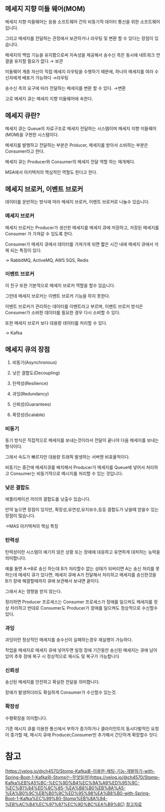 ## 메세지 지향 미들 웨어(MOM)

메세지 지향 미들웨어는 응용 소프트웨어 간의 비동기적 데이터 통신을 위한 소프트웨어입니다.

그리고 메세지를 전달하는 관정에서 보관하거나 라우팅 및 변환 할 수 있다는 장점이 있습니다.

메세지의 백업 기능을 유지함으로써 지속성을 제공해서 송수신 측은 동시에 네트워크 연결을 유지할 필요가 없다.→ 보관

미들웨어 계층 자신이 직접 메세지 라우팅을 수행하기 때문에, 하나의 메세지를 여러 수신자에게 배포가 가능하다 →라우팅

송수신 측의 요구에 따라 전달하는 메세지를 변환 할 수 있다. →변환

고로 메세지 큐는 메세지 지향 미들웨어에 속한다.

## 메세지 큐란?

메세지 큐는 Queue의 자료구조로 메세지 전달하는 시스템이며 메세지 지향 미들웨어(MOM)을 구현한 시스템이다.

메세지를 발행하고 전달하는 부분은 Priducer, 메세지를 받아서 소비하는 부분은 Consumer라고 한다.

메세지 큐는 Producer와 Consumer의 메세지 전달 역할 하는 매개체다.

MSA에서 아키텍처의 핵심적인 역할도 한다고 한다.

## 메세지 브로커, 이벤트 브로커

데이터를 운반하는 방식에 따라 메세지 브로커, 이벤트 브로커로 나눌수 있습니다.

### 메세지 브로커

메세지 브로커는 Producer가 생산한 메세지를 메세지 큐에 저장하고, 저장된 메세지를 Consumer 가 가져갈 수 있도록 한다.

Consumer가 메세지 큐에서 데이터를 가져가게 되면 짧은 시간 내에 메세지 큐에서 삭제 되는 특징이 있다.

→ RabbitMQ, ActiveMQ, AWS SQS, Redis

### 이벤트 브로커

이 친구 또한 기본적으로 메세지 브로커 역할을 할수 있습니다.

그런데 메세지 브로커는 이벤트 브로커 기능을 하지 못한다.

이벤트 브로커가 관리하는 데이터를 이벤트라고 부르며, 이벤트 브로커 방식은 Consumer가 소비한 데이터를 필요한 경우 다시 소비할 수 있다.

또한 메세지 브로커 보다 대용량 데이터를 처리할 수 있다.

→ Kafka

## 메세지 큐의 장점

1. 비동기(Asynchronous)

2. 낮은 결합도(Decoupling)

3. 탄력성(Resilience)

4. 과잉(Redundancy)

5. 신뢰성(Guarantees)

6. 확장성(Scalable)

### 비동기

동기 방식은 직접적으로 메세지를 보내는것이라서 전달이 끝나야 다음 메세지를 보내는 형식이다. 

그래서 속도가 빠르지만 대용량 트래픽 발생하는 서버엔 비효율적이다.

비동기는 중간에 메세지큐를 배치해서 Producer가 메세지를 Queue에 넣어서 처리하고 Consumer는 비동기적으로 메시지를 처리할 수 있는 것입니다.

### 낮은 결합도

애플리케이션 끼리의 결합도를 낮출수 있습니다.

만약 높으면 장점이 있지만, 확장성,유연성,유지보수,등등 결합도가 낮을때 얻을수 있는 장점이 많습니다.

→MAS 아키텍쳐의 핵심 특징

### 탄력성

탄력성이란 시스템이 예기치 않은 상황 또는 장애에 대응하고 유연하게 대처하는 능력을 의미합니다.

예를 들면 A→B로 송신 하는데 B가 처리할수 없는 상태가 되버리면 A는 송신 처리를 못하는데 메세지 큐가 있다면, 메세지 큐에 A가 전달해서 처리하고 메세지를 송신한것을 B가 장애 해결할때까지 큐에 보관해서 보내면 끝이다.

그래서 A는 영향을 받지 않는다.

정리하면 Producer 프로세스는 Consumer 프로세스가 장애를 일으켜도 메세지를 정상 처리하고 반대로 Consumer도 Producer가 장애를 일으켜도 정상적으로 수신할수 있다.

### 과잉

과잉이란 정상적인 메세지를 송수신이 실패하는경우 재실행이 가능하다.

작업을 메세지로 메세지 큐에 넣어두면 일정 장애 기간동안 송신된 메세지는 큐에 남아있어 추후 장애 복구 시 정상적으로 재시도 및 복구가 가능합니다

### 신뢰성

송신된 메세지를 안전하고 확실한 전달을 의미합니다.

장애가 발생하더라도 확실하게 Consumer가 수신할수 있는것.

### 확장성

수평확장을 의미합니다.

기존 메시지 큐를 이용한 통신에서 부하가 증가하거나 클라이언트의 동시다발적인 요청이 증가할 때, 메시지 큐에 Producer,Consumer만 추가해서 간단하게 확장할수 잇다.

 

# 참고

[https://velog.io/@ch4570/Stomp-Kafka를-이용한-채팅-기능-개발하기-with-Spring-Boot-1-Kafka와-Stomp는-무엇일까](https://velog.io/@ch4570/Stomp-Kafka%EB%A5%BC-%EC%9D%B4%EC%9A%A9%ED%95%9C-%EC%B1%84%ED%8C%85-%EA%B8%B0%EB%8A%A5-%EA%B0%9C%EB%B0%9C%ED%95%98%EA%B8%B0-with-Spring-Boot-1-Kafka%EC%99%80-Stomp%EB%8A%94-%EB%AC%B4%EC%97%87%EC%9D%BC%EA%B9%8C)
[참고자료](https://velog.io/@choidongkuen/%EC%84%9C%EB%B2%84-%EB%A9%94%EC%84%B8%EC%A7%80-%ED%81%90Message-Queue-%EC%9D%84-%EC%95%8C%EC%95%84%EB%B3%B4%EC%9E%90)
